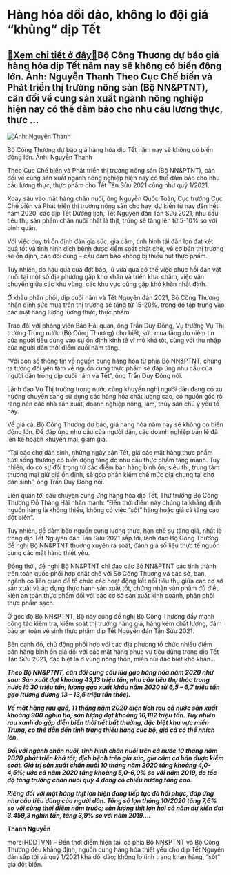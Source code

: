 Hàng hóa dồi dào, không lo đội giá “khủng” dịp Tết
==================================================

[:gift:Xem chi tiết ở đây:gift:](https://hddtvn.com/hang-hoa-doi-dao-khong-lo-doi-gia-khung-dip-tet/)Bộ Công Thương dự báo giá hàng hóa dịp Tết năm nay sẽ không có biến động lớn. Ảnh: Nguyễn Thanh Theo Cục Chế biến và Phát triển thị trường nông sản (Bộ NN&PTNT), cân đối về cung sản xuất ngành nông nghiệp hiện nay có thể đảm bảo cho nhu cầu lương thực, thực …
-------------------------------------------------------------------------------------------------------------------------------------------------------------------------------------------------------------------------------------------------------------------





![Ảnh: Nguyễn Thanh](https://hddtvn.com/wp-content/uploads/2021/01/2358_Ynh.jpg "Ảnh: Nguyễn Thanh")


Bộ Công Thương dự báo giá hàng hóa dịp Tết năm nay sẽ không có biến động lớn. Ảnh: Nguyễn Thanh



Theo Cục Chế biến và Phát triển thị trường nông sản (Bộ NN&PTNT), cân đối về cung sản xuất ngành nông nghiệp hiện nay có thể đảm bảo cho nhu cầu lương thực, thực phẩm cho Tết Tân Sửu 2021 cũng như quý 1/2021.


Xoáy sâu vào mặt hàng chăn nuôi, ông Nguyễn Quốc Toản, Cục trưởng Cục Chế biến và Phát triển thị trường nông sản cho hay, dự kiến từ nay đến hết năm 2020, các dịp Tết Dương lịch, Tết Nguyên đán Tân Sửu 2021, nhu cầu tiêu thụ sản phẩm chăn nuôi nhất là thịt, trứng sẽ tăng lên từ 5-10% so với bình quân.


Với việc duy trì ổn định đàn gia súc, gia cầm, tình hình tái đàn lợn đạt kết quả tốt và tình hình dịch bệnh được kiểm soát chặt chẽ, về cơ bản thị trường sẽ ổn định, cân đối cung – cầu đảm bảo không bị thiếu hụt thực phẩm.


Tuy nhiên, do hậu quả của đợt bão, lũ vừa qua có thể việc phục hồi đàn vật nuôi tại một số địa phương gặp khó khăn và triển khai chậm, việc vận chuyển giữa các khu vùng, các khu vực cũng gặp khó khăn nhất định.


Ở khâu phân phối, dịp cuối năm và Tết Nguyên đán 2021, Bộ Công Thương nhận định sức mua trên thị trường sẽ tăng từ 15-20%, trong đó tập trung vào các mặt hàng lượng lương thực, thực phẩm.


Trao đổi với phóng viên Báo Hải quan, ông Trần Duy Đông, Vụ trưởng Vụ Thị trường Trong nước (Bộ Công Thương) cho biết, sức mua tăng do niềm tin của người tiêu dùng vào sự ổn định kinh tế vĩ mô khá tốt, cùng với thu nhập của người dân thời điểm cuối năm tăng.


“Với con số thông tin về nguồn cung hàng hóa từ phía Bộ NN&PTNT, chúng ta tương đối yên tâm về nguồn cung thực phẩm sẽ đáp ứng nhu cầu của người dân trong dịp cuối năm và Tết”, ông Trần Duy Đông nói.


Lãnh đạo Vụ Thị trường trong nước cũng khuyến nghị người dân đang có xu hướng chuyển sang sử dụng các hàng hóa chất lượng cao, có nguồn gốc rõ ràng nên các nhà sản xuất, doanh nghiệp nông, lâm, thủy sản chú ý yếu tố này.


Về giá cả, Bộ Công Thương dự báo, giá hàng hóa năm nay sẽ không có biến động lớn. Để đáp ứng nhu cầu của người dân, các doanh nghiệp bán lẻ đã lên kế hoạch khuyến mại, giảm giá.


“Tại các chợ dân sinh, những ngày cận Tết, giá các mặt hàng thực phẩm tươi sống thường có biến động tăng do nhu cầu thực phẩm tăng mạnh. Tuy nhiên, do có sự đối trọng từ các điểm bán hàng bình ổn, siêu thị, trung tâm thương mại giữ giá ổn định, sẽ góp phần kiềm chế mức giá chung tại chợ dân sinh”, ông Trần Duy Đông nói.


Liên quan tới câu chuyện cung ứng hàng hóa dịp Tết, Thứ trưởng Bộ Công Thương Đỗ Thắng Hải nhấn mạnh: “Đến thời điểm này chúng ta khẳng định nguồn hàng là không thiếu, không có việc “sốt” hàng hoặc giá cả tăng cao đột biến”.


Tuy nhiên, để đảm bảo nguồn cung lương thực, hạn chế sự tăng giá, nhất là trong dịp Tết Nguyên đán Tân Sửu 2021 sắp tới, lãnh đạo Bộ Công Thương đề nghị Bộ NN&PTNT thường xuyên rà soát, đánh giá số liệu thực tế nguồn cung các mặt hàng thiết yếu.


Đồng thời, đề nghị Bộ NN&PTNT chỉ đạo các Sở NN&PTNT các tỉnh thành trên toàn quốc phối hợp chặt chẽ với Sở Công Thương và các sở, ban, ngành có liên quan để tổ chức các hoạt động kết nối tiêu thụ giữa các cơ sở sản xuất và áp dụng thực hành sản xuất tốt, chứng nhận sản phẩm đủ điều kiện an toàn thực phẩm đối với các cơ sở sản xuất kinh doanh, phân phối thực phẩm sạch.


Ở góc độ Bộ NN&PTNT, Bộ này cũng đề nghị Bộ Công Thương đẩy mạnh công tác kiểm tra, kiểm soát thị trường hàng giả, hàng kém chất lượng, đảm bảo an toàn vệ sinh thực phẩm dịp Tết Nguyên đán Tân Sửu 2021.


Bên cạnh đó, chủ động phối hợp với các địa phương tổ chức nhiều điểm bán hàng bình ổn giá đối với các mặt hàng phục vụ tiêu dùng trong dịp Tết Tân Sửu 2021, đặc biệt là ở vùng nông thôn, miền núi đặc biệt khó khăn…






***Theo Bộ NN&PTNT, cân đối cung cầu lúa gạo hàng hóa năm 2020 như sau: Sản xuất đạt khoảng 43,13 triệu tấn; nhu cầu tiêu thụ thóc trong nước là 30 triệu tấn; lượng gạo xuất khẩu năm 2020 từ 6,5 – 6,7 triệu tấn gạo (tương đương 13 – 13,5 triệu tấn thóc).***


***Về mặt hàng rau quả, 11 tháng năm 2020 diện tích rau cả nước sản xuất khoảng 900 nghìn ha, sản lượng đạt khoảng 16,182 triệu tấn. Tuy nhiên rau xanh do gặp diễn biến thời tiết bất thường, đặc biệt khu vực miền Trung, có thể dẫn đến tình trạng thiếu hàng cục bộ, giá cả có thể nhích lên.***


***Đối với ngành chăn nuôi, tình hình chăn nuôi trên cả nước 10 tháng năm 2020 phát triển khá tốt; dịch bệnh trên gia súc, gia cầm cơ bản được kiểm soát. Giá trị sản xuất chăn nuôi 10 tháng năm 2020 tăng khoảng 4,0-4,5%; ước cả năm 2020 tăng khoảng 5,0-6,0% so với năm 2019, do tốc độ tăng trưởng chăn nuôi quý 4 đang có chiều hướng tăng cao.***


***Riêng đối với mặt hàng thịt lợn hiện đang tiếp tục đà hồi phục, đáp ứng nhu cầu tiêu dùng của người dân. Tổng số lợn tháng 10/2020 tăng 7,6% so với cùng thời điểm năm trước; sản lượng thịt lợn hơi cả năm dự kiến đạt 3.459,3 nghìn tấn, tăng 3,9% so với năm 2019….***







**Thanh Nguyễn**



more(HDDTVN) – Đến thời điểm hiện tại, cả phía Bộ NN&PTNT và Bộ Công Thương đều khẳng định, nguồn cung hàng hóa thiết yếu cho dịp Tết Nguyên đán sắp tới và quý 1/2021 khá dồi dào; không lo tình trạng khan hàng, “sốt” giá đột biến.

